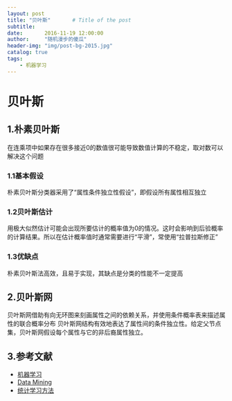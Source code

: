 ```yaml
---
layout: post
title: "贝叶斯"       # Title of the post
subtitle:  
date:       2016-11-19 12:00:00
author:     "随机漫步的傻瓜"
header-img: "img/post-bg-2015.jpg"
catalog: true
tags:
    - 机器学习
---
```


# 贝叶斯

## 1.朴素贝叶斯
在连乘项中如果存在很多接近0的数值很可能导致数值计算的不稳定，取对数可以解决这个问题

### 1.1基本假设
朴素贝叶斯分类器采用了“属性条件独立性假设”，即假设所有属性相互独立

### 1.2贝叶斯估计
用极大似然估计可能会出现所要估计的概率值为0的情况。这时会影响到后验概率的计算结果。所以在估计概率值时通常需要进行“平滑”，常使用“拉普拉斯修正”

### 1.3优缺点
朴素贝叶斯法高效，且易于实现，其缺点是分类的性能不一定提高

## 2.贝叶斯网
贝叶斯网借助有向无环图来刻画属性之间的依赖关系，并使用条件概率表来描述属性的联合概率分布
贝叶斯网结构有效地表达了属性间的条件独立性。给定父节点集，贝叶斯网假设每个属性与它的非后裔属性独立。

## 3.参考文献
- [机器学习](https://book.douban.com/subject/26708119/)
- [Data Mining](https://book.douban.com/subject/6533777/)
- [统计学习方法](https://book.douban.com/subject/10590856/)
